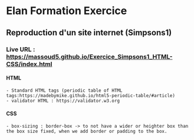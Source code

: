 # Elan Formation Exercice

## Reproduction d'un site internet (Simpsons1) 

### Live URL : https://massoud5.github.io/Exercice_Simpsons1_HTML-CSS/index.html

#### HTML
    - Standard HTML tags (periodic table of HTML tags:https://madebymike.github.io/html5-periodic-table/#article)
    - validator HTML : https://validator.w3.org

#### CSS
    - box-sizing : border-box -> to not have a wider or heighter box than the box size fixed, when we add border or padding to the box.
      